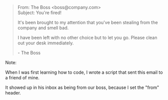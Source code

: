 <blockquote class="email">
    <p class="subject">From: The Boss &lt;boss@company.com&gt;<br>Subject: You're fired!</p>
    <p>It's been brought to my attention that you've been stealing from the company and smell bad.</p>
    <p>I have been left with no other choice but to let you go. Please clean out your desk immediately.</p>
    <p>- The Boss</p>
</blockquote>

Note:

When I was first learning how to code, I wrote a script that sent this email to a friend of mine.

It showed up in his inbox as being from our boss, because I set the "from" header.
